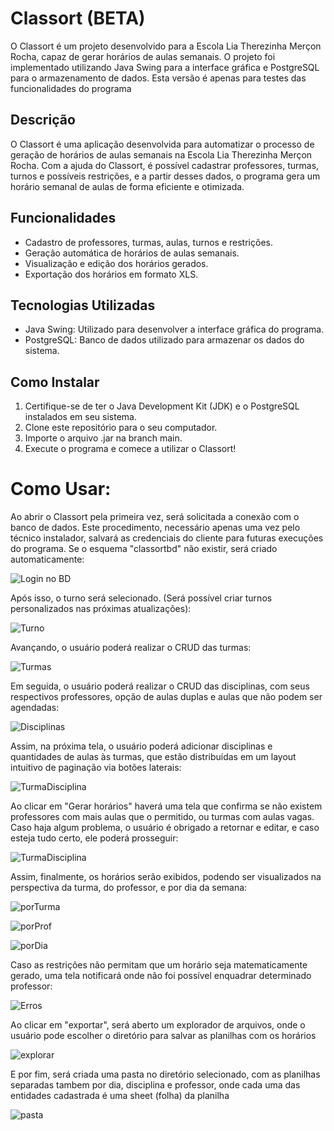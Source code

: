 # Classort (BETA)

O Classort é um projeto desenvolvido para a Escola Lia Therezinha Merçon Rocha, capaz de gerar horários de aulas semanais. O projeto foi implementado utilizando Java Swing para a interface gráfica e PostgreSQL para o armazenamento de dados.
Esta versão é apenas para testes das funcionalidades do programa

## Descrição

O Classort é uma aplicação desenvolvida para automatizar o processo de geração de horários de aulas semanais na Escola Lia Therezinha Merçon Rocha. Com a ajuda do Classort, é possível cadastrar professores, turmas, turnos e possíveis restrições, e a partir desses dados, o programa gera um horário semanal de aulas de forma eficiente e otimizada.

## Funcionalidades

- Cadastro de professores, turmas, aulas, turnos e restrições.
- Geração automática de horários de aulas semanais.
- Visualização e edição dos horários gerados.
- Exportação dos horários em formato XLS.

## Tecnologias Utilizadas

- Java Swing: Utilizado para desenvolver a interface gráfica do programa.
- PostgreSQL: Banco de dados utilizado para armazenar os dados do sistema.

## Como Instalar

1. Certifique-se de ter o Java Development Kit (JDK) e o PostgreSQL instalados em seu sistema.
2. Clone este repositório para o seu computador.
3. Importe o arquivo .jar na branch main.
5. Execute o programa e comece a utilizar o Classort!

# Como Usar:

Ao abrir o Classort pela primeira vez, será solicitada a conexão com o banco de dados. Este procedimento, necessário apenas uma vez pelo técnico instalador, salvará as credenciais do cliente para futuras execuções do programa. Se o esquema "classortbd" não existir, será criado automaticamente:

![Login no BD](img/1.png)

Após isso, o turno será selecionado. (Será possível criar turnos personalizados nas próximas atualizações):

![Turno](img/2.png)

Avançando, o usuário poderá realizar o CRUD das turmas:

![Turmas](img/3.png)

Em seguida, o usuário poderá realizar o CRUD das disciplinas, com seus respectivos professores, opção de aulas duplas e aulas que não podem ser agendadas:

![Disciplinas](img/4.png)

Assim, na próxima tela, o usuário poderá adicionar disciplinas e quantidades de aulas às turmas, que estão distribuídas em um layout intuitivo de paginação via botões laterais:

![TurmaDisciplina](img/5.png)

Ao clicar em "Gerar horários" haverá uma tela que confirma se não existem professores com mais aulas que o permitido, ou turmas com aulas vagas. Caso haja algum problema, o usuário é obrigado a retornar e editar, e caso esteja tudo certo, ele poderá prosseguir:

![TurmaDisciplina](img/6.png)

Assim, finalmente, os horários serão exibidos, podendo ser visualizados na perspectiva da turma, do professor, e por dia da semana:

![porTurma](img/7.png)

![porProf](img/8.png)

![porDia](img/9.png)

Caso as restrições não permitam que um horário seja matematicamente gerado, uma tela notificará onde não foi possível enquadrar determinado professor:

![Erros](img/10.png)

Ao clicar em "exportar", será aberto um explorador de arquivos, onde o usuário pode escolher o diretório para salvar as planilhas com os horários

![explorar](img/11.png)

E por fim, será criada uma pasta no diretório selecionado, com as planilhas separadas tambem por dia, disciplina e professor, onde cada uma das entidades cadastrada é uma sheet (folha) da planilha

![pasta](img/12.png)

